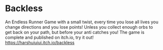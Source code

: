 # Backless
An Endless Runner Game with a small twist, every time you lose all lives you change directions and you lose points! Unless you collect
enough orbs to get back on your path, but before your anti catches you!
The game is complete and published on itch.io, try it out!
https://harshuiuiui.itch.io/backless
